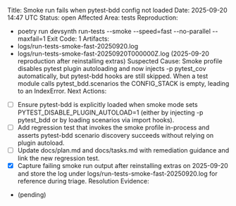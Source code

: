 Title: Smoke run fails when pytest-bdd config not loaded
Date: 2025-09-20 14:47 UTC
Status: open
Affected Area: tests
Reproduction:
  - poetry run devsynth run-tests --smoke --speed=fast --no-parallel --maxfail=1
Exit Code: 1
Artifacts:
  - logs/run-tests-smoke-fast-20250920.log
  - logs/run-tests-smoke-fast-20250920T000000Z.log (2025-09-20 reproduction after reinstalling extras)
Suspected Cause: Smoke profile disables pytest plugin autoloading and now injects -p pytest_cov automatically, but pytest-bdd hooks are still skipped. When a test module calls pytest_bdd.scenarios the CONFIG_STACK is empty, leading to an IndexError.
Next Actions:
  - [ ] Ensure pytest-bdd is explicitly loaded when smoke mode sets PYTEST_DISABLE_PLUGIN_AUTOLOAD=1 (either by injecting -p pytest_bdd or by loading scenarios via import hooks).
  - [ ] Add regression test that invokes the smoke profile in-process and asserts pytest-bdd scenario discovery succeeds without relying on plugin autoload.
  - [ ] Update docs/plan.md and docs/tasks.md with remediation guidance and link the new regression test.
  - [x] Capture failing smoke run output after reinstalling extras on 2025-09-20 and store the log under logs/run-tests-smoke-fast-20250920.log for reference during triage.
Resolution Evidence:
  - (pending)
